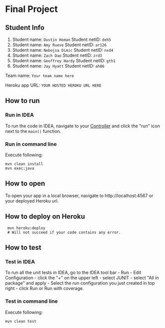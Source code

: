 # Final Project

## Student Info

1. Student name: `Dustin Homan`   Student netID: `deh5`
2. Student name: `Amy Rueve`   Student netID: `ar126`
3. Student name: `Nebojsa Dimic`   Student netID: `nsd4`
4. Student name: `Zach Dao`   Student netID: `zrd3`
5. Student name: `Geoffrey Hardy`   Student netID: `gth1`
6. Student name: `Jay Hyatt`   Student netID: `ah86`

Team name: `Your team name here`

Heroku app URL: `YOUR HOSTED HEROKU URL HERE`

## How to run

### Run in IDEA

To run the code in IDEA, navigate
to your [Controller](src/main/java/edu/rice/comp610/controller/Controller.java)
and click the "run" icon next to the `main()` function.

### Run in command line

Execute following:

```shell
mvn clean install
mvn exec:java
```

## How to open
To open your app in a local browser, navigate to http://localhost:4567 or your deployed Heroku url. 
## How to deploy on Heroku
```shell
 mvn heroku:deploy
 # Will not succeed if your code contains any error.
```


## How to test

### Test in IDEA

To run all the unit tests in IDEA, go to the IDEA tool bar - Run - Edit Configuration - click the "+" on the upper left -
select JUNIT - select "All in package" and apply - Select the run configuration you just created in top right - click
Run or Run with coverage.

### Test in command line

Execute following:

```shell
mvn clean test
```